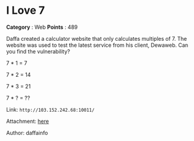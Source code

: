 # I Love 7

**Category** : Web
**Points** : 489

Daffa created a calculator website that only calculates multiples of 7. The website was used to test the latest service from his client, Dewaweb. Can you find the vulnerability?

7 * 1 = 7
7 * 2 = 14
7 * 3 = 21
7 * ? = ??

Link: `http://103.152.242.68:10011/`
Attachment: [here](https://drive.google.com/file/d/1xoomnOo1iKoXRdvDUQXeb0NGnPljTSGF/view?usp=sharing)
Author: daffainfo



